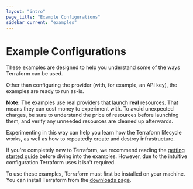 ```yaml
---
layout: "intro"
page_title: "Example Configurations"
sidebar_current: "examples"
---
```


# Example Configurations

These examples are designed to help you understand some
of the ways Terraform can be used.

Other than configuring the provider (with, for example, an API key),
the examples are ready to run as-is.


<div class="alert alert-block alert-warning">
<div>
<strong>Note:</strong> The examples use real providers that launch
<strong>real</strong> resources. That means they can cost money to
experiment with. To avoid unexpected charges, be sure to understand the price
of resources before launching them, and verify any unneeded resources
are cleaned up afterwards.</div>
</div>

Experimenting in this way can help you learn how the Terraform lifecycle
works, as well as how to repeatedly create and destroy infrastructure.

If you're completely new to Terraform, we recommend reading the
[getting started guide](/intro/getting-started.html) before diving into
the examples. However, due to the intuitive configuration Terraform
uses it isn't required.

To use these examples, Terraform must first be installed on your machine.
You can install Terraform from the [downloads page](/downloads.html).

